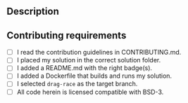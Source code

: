 ## Description
<!--
Add your description yere.
-->

## Contributing requirements
<!--
Make sure your PR conforms to the requirements set out in CONTRIBUTING.md:
-->

* [ ] I read the contribution guidelines in CONTRIBUTING.md.
* [ ] I placed my solution in the correct solution folder.
* [ ] I added a README.md with the right badge(s).
* [ ] I added a Dockerfile that builds and runs my solution.
* [ ] I selected `drag-race` as the target branch.
* [ ] All code herein is licensed compatible with BSD-3.
